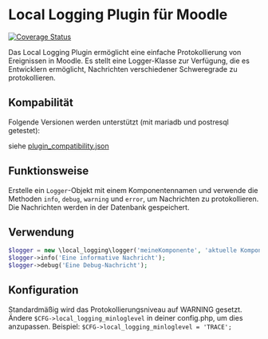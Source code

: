 # Local Logging Plugin für Moodle

[![Coverage Status](https://coveralls.io/repos/github/ProjektAdLer/MoodlePluginLocalLogging/badge.svg?branch=main)](https://coveralls.io/github/ProjektAdLer/MoodlePluginLocalLogging?branch=main)

Das Local Logging Plugin ermöglicht eine einfache Protokollierung von Ereignissen in Moodle. Es stellt eine Logger-Klasse zur Verfügung, die es Entwicklern ermöglicht, Nachrichten verschiedener Schweregrade zu protokollieren.

## Kompabilität
Folgende Versionen werden unterstützt (mit mariadb und postresql getestet):

siehe [plugin_compatibility.json](plugin_compatibility.json)

## Funktionsweise

Erstelle ein `Logger`-Objekt mit einem Komponentennamen und verwende die Methoden `info`, `debug`, `warning` und `error`, um Nachrichten zu protokollieren. Die Nachrichten werden in der Datenbank gespeichert.

## Verwendung

```php
$logger = new \local_logging\logger('meineKomponente', 'aktuelle Komponente');
$logger->info('Eine informative Nachricht');
$logger->debug('Eine Debug-Nachricht');
```

## Konfiguration

Standardmäßig wird das Protokollierungsniveau auf WARNING gesetzt. Ändere `$CFG->local_logging_minloglevel` in deiner config.php, um dies anzupassen. Beispiel: `$CFG->local_logging_minloglevel = 'TRACE';`

